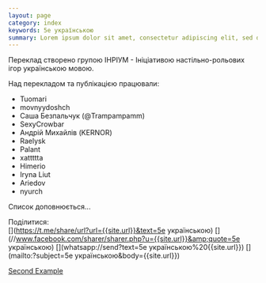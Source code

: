 ```yaml
---
layout: page
category: index
keywords: 5e українською
summary: Lorem ipsum dolor sit amet, consectetur adipiscing elit, sed do eiusmod tempor incididunt ut labore et dolore magna aliqua. Ut enim ad minim veniam, quis nostrud exercitation ullamco laboris nisi ut aliquip ex ea commodo consequat. Duis aute irure dolor in reprehenderit in voluptate velit esse cillum dolore eu fugiat nulla pariatur. Excepteur sint occaecat cupidatat non proident, sunt in culpa qui officia deserunt mollit anim id est laborum.
---
```

Переклад створено групою ІНРІУМ - Ініціативою настільно-рольових ігор українською мовою.

Над перекладом та публікацією працювали:
- Tuomari
- movnyydoshch
- Саша Безпальчук (@Trampampamm)
- SexyCrowbar
- Андрій Михайлів (KERNOR)
- Raelysk
- Palant
- xattttta
- Himerio
- Iryna Liut
- Ariedov
- nyurch

Cписок доповнюється...

Поділитися:  
[<i class="fab fa-2x fa-telegram" title="поділитися через Telegram"></i>](https://t.me/share/url?url={{site.url}}&text=5e українською) 
[<i class="fab fa-2x fa-facebook" title="поділитися у Facebook"></i>](//www.facebook.com/sharer/sharer.php?u={{site.url}}&amp;quote=5e українською) 
[<i class="fab fa-2x fa-whatsapp" title="поділитися у Whatsapp"></i>](whatsapp://send?text=5e українською%20{{site.url}}) 
[<i class="fa fa-2x fa-envelope" title="поділитися поштою"></i>](mailto:?subject=5e українською&body={{site.url}})


<a href="mailto:test@example.com?subject=Testing out mailto!&body=This is only a test!">Second Example</a>
